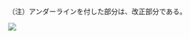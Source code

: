 （注）アンダーラインを付した部分は、改正部分である。

![](https://www.nta.go.jp/tmp/806cc5aa-288e-4b32-bd35-17ea243c64e7/images/40de5d9baaa50b56c9147b1b7296e75d992f56c1a5e4dffa4a61495bce0526fb.jpg)